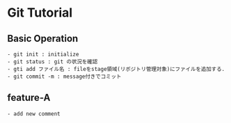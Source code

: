 # Git Tutorial
## Basic Operation
    - git init : initialize
    - git status : git の状況を確認
    - gti add ファイル名 : fileをstage領域(リポジトリ管理対象)にファイルを追加する.
    - git commit -m : message付きでコミット

## feature-A
    - add new comment
